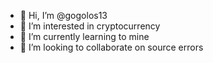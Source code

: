 - 👋 Hi, I’m @gogolos13
- 👀 I’m interested in cryptocurrency
- 🌱 I’m currently learning to mine
- 💞️ I’m looking to collaborate on source errors
